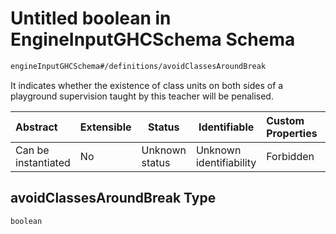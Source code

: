 # Untitled boolean in EngineInputGHCSchema Schema

```txt
engineInputGHCSchema#/definitions/avoidClassesAroundBreak
```

It indicates whether the existence of class units on both sides of a playground supervision taught by this teacher will be penalised.


| Abstract            | Extensible | Status         | Identifiable            | Custom Properties | Additional Properties | Access Restrictions | Defined In                                                         |
| :------------------ | ---------- | -------------- | ----------------------- | :---------------- | --------------------- | ------------------- | ------------------------------------------------------------------ |
| Can be instantiated | No         | Unknown status | Unknown identifiability | Forbidden         | Allowed               | none                | [ghc.schema.json\*](../out/ghc.schema.json "open original schema") |

## avoidClassesAroundBreak Type

`boolean`
